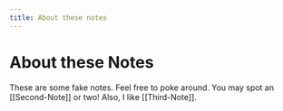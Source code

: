 ```yaml
---
title: About these notes
---
```

# About these Notes
These are some fake notes. Feel free to poke around. You may spot an [[Second-Note]]  or two! Also, I like [[Third-Note]].


